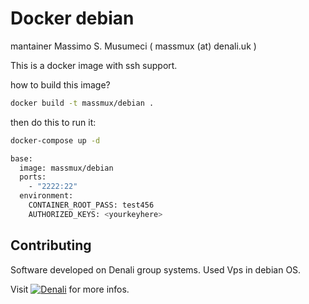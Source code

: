 # Docker debian

  mantainer Massimo S. Musumeci ( massmux (at) denali.uk )

This is a docker image with ssh support. 

how to build this image?

```bash
docker build -t massmux/debian .
```
then do this to run it:

```bash
docker-compose up -d
```


```bash
base:
  image: massmux/debian
  ports:
    - "2222:22"
  environment:
    CONTAINER_ROOT_PASS: test456
    AUTHORIZED_KEYS: <yourkeyhere>
```



## Contributing

Software developed on Denali group systems. Used Vps in debian OS.

Visit [![Denali](https://www.denali.eu/dena.png)](https://www.denali.eu) for more infos.

